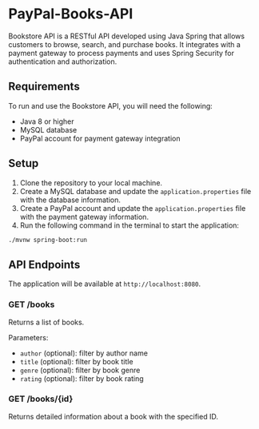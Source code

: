 # PayPal-Books-API 

Bookstore API is a RESTful API developed using Java Spring that allows customers to browse, search, and purchase books. It integrates with a payment gateway to process payments and uses Spring Security for authentication and authorization.

## Requirements

To run and use the Bookstore API, you will need the following:

- Java 8 or higher
- MySQL database
- PayPal account for payment gateway integration

## Setup

1. Clone the repository to your local machine.
2. Create a MySQL database and update the `application.properties` file with the database information.
3. Create a PayPal account and update the `application.properties` file with the payment gateway information.
4. Run the following command in the terminal to start the application:

```bash
./mvnw spring-boot:run
```
## API Endpoints
The application will be available at `http://localhost:8080`.

### GET /books

Returns a list of books.

Parameters:
- `author` (optional): filter by author name
- `title` (optional): filter by book title
- `genre` (optional): filter by book genre
- `rating` (optional): filter by book rating

### GET /books/{id}

Returns detailed information about a book with the specified ID.
